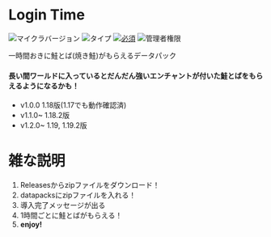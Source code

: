 # Login Time <!-- ![ダウンロード数](https://img.shields.io/github/downloads/tunakaniri/keiba-assistant/total) -->
![マイクラバージョン](https://img.shields.io/badge/Minecraft%20Ver-Java%201.18~1.19.2-brightgreen) ![タイプ](https://img.shields.io/badge/Type-datapack-orange) [![必須](https://img.shields.io/badge/Required-tunakan--resourcepack-blue)](../../../tunakan-resourcepack) ![管理者権限](https://img.shields.io/badge/Need%20OP-None-lightgrey)

一時間おきに鮭とば(焼き鮭)がもらえるデータパック
#### 長い間ワールドに入っているとだんだん強いエンチャントが付いた鮭とばをもらえるようになるかも！
- v1.0.0 1.18版(1.17でも動作確認済)
- v1.1.0~ 1.18.2版
- v1.2.0~ 1.19, 1.19.2版

# 雑な説明
1. Releasesからzipファイルをダウンロード！
2. datapacksにzipファイルを入れる！
3. 導入完了メッセージが出る
4. 1時間ごとに鮭とばがもらえる！
5. **enjoy!**
